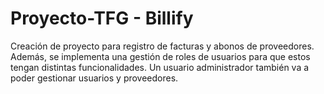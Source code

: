 # Proyecto-TFG - Billify

Creación de proyecto para registro de facturas y abonos de proveedores. Además, se implementa una gestión de roles de usuarios para que estos tengan distintas funcionalidades. Un usuario administrador también va a poder gestionar usuarios y proveedores.
